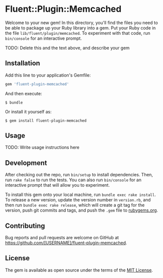 # Fluent::Plugin::Memcached

Welcome to your new gem! In this directory, you'll find the files you need to be able to package up your Ruby library into a gem. Put your Ruby code in the file `lib/fluent/plugin/memcached`. To experiment with that code, run `bin/console` for an interactive prompt.

TODO: Delete this and the text above, and describe your gem

## Installation

Add this line to your application's Gemfile:

```ruby
gem 'fluent-plugin-memcached'
```

And then execute:

    $ bundle

Or install it yourself as:

    $ gem install fluent-plugin-memcached

## Usage

TODO: Write usage instructions here

## Development

After checking out the repo, run `bin/setup` to install dependencies. Then, run `rake false` to run the tests. You can also run `bin/console` for an interactive prompt that will allow you to experiment.

To install this gem onto your local machine, run `bundle exec rake install`. To release a new version, update the version number in `version.rb`, and then run `bundle exec rake release`, which will create a git tag for the version, push git commits and tags, and push the `.gem` file to [rubygems.org](https://rubygems.org).

## Contributing

Bug reports and pull requests are welcome on GitHub at https://github.com/[USERNAME]/fluent-plugin-memcached.


## License

The gem is available as open source under the terms of the [MIT License](http://opensource.org/licenses/MIT).

